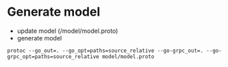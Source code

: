 # Generate model

- update model (/model/model.proto)
- generate model
```shell
protoc --go_out=. --go_opt=paths=source_relative --go-grpc_out=. --go-grpc_opt=paths=source_relative model/model.proto
```